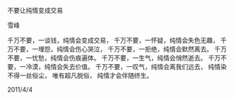 不要让纯情变成交易

雪峰


千万不要，一谈钱，纯情会变成交易，
千万不要，一怀疑，纯情会失色无趣，
千万不要，一埋怨，纯情会伤心哭泣，
千万不要，一拒绝，纯情会默然离去。
千万不要，一忧愁，纯情会伤痕遍体。
千万不要，一生气，纯情会悄然逝去。
千万不要，一冷漠，纯情会失去价值。
千万不要，一叹气，纯情会离我们远去，
纯情染不得一丝俗尘，
唯有超凡脱俗，
纯情才会伴随终生。

2011/4/4



